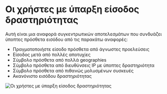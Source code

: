 <properties
    pageTitle="Οι χρήστες με ύπαρξη είσοδος δραστηριότητας"
    description="Μια αναφορά που δηλώνει όλους τους λογαριασμούς χρηστών για τις οποίες ύπαρξη είσοδος δραστηριότητας εντοπίστηκε."
    services="active-directory"
    documentationCenter=""
    authors="SSalahAhmed"
    manager="gchander"
    editor=""/>

<tags
    ms.service="active-directory"
    ms.workload="identity"
    ms.tgt_pltfrm="na"
    ms.devlang="na"
    ms.topic="article"
    ms.date="03/04/2016"
    ms.author="saah;kenhoff"/>

# <a name="users-with-anomalous-sign-in-activity"></a>Οι χρήστες με ύπαρξη είσοδος δραστηριότητας
Αυτή είναι μια αναφορά συγκεντρωτικών αποτελεσμάτων που συνδυάζει ύποπτες πρόσθετα εισόδου από τις παρακάτω αναφορές:

<ul><li>Πραγματοποιήστε είσοδο πρόσθετα από άγνωστες προελεύσεις</li>
<li>Είσοδος μετά από πολλές αποτυχίες</li>
<li>Σύμβολο πρόσθετα από πολλά geographies</li>
<li>Σύμβολο πρόσθετα από διευθύνσεις IP με ύποπτες δραστηριότητα</li>
<li>Σύμβολο πρόσθετα από πιθανώς μολυσμένων συσκευές</li>
<li>Ακανόνιστο εισόδου δραστηριότητας</li>
</ul>


![Οι χρήστες με ύπαρξη είσοδος δραστηριότητας](./media/active-directory-reporting-users-with-anomalous-sign-in-activity/usersWithAnomalousSignInActivity.PNG)
